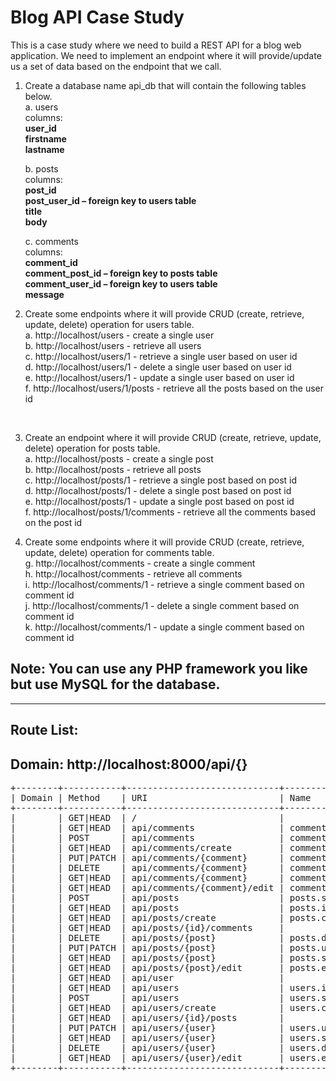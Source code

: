 # Blog API Case Study

This is a case study where we need to build a REST API for a blog web application. We need to implement an endpoint where it will provide/update us a set of data based on the endpoint that we call.<br/>

1. Create a database name api_db that will contain the following tables below.<br/>
a. users<br/>
columns:<br/>
**user_id**<br/>
**firstname**<br/>
**lastname**<br/>

	b. posts<br/>
	columns:<br/>
	**post_id**<br/>
	**post_user_id – foreign key to users table**<br/>
	**title**<br/>
	**body**<br/>

	c. comments<br/>
	columns:<br/>
	**comment_id**<br/>
	**comment_post_id – foreign key to posts table**<br/>
	**comment_user_id – foreign key to users table**<br/>
	**message**<br/>

2. Create some endpoints where it will provide CRUD (create, retrieve, update, delete) operation for users table. <br/>
a. http://localhost/users - create a single user <br/>
b. http://localhost/users - retrieve all users <br/>
c. http://localhost/users/1 - retrieve a single user based on user id <br/>
d. http://localhost/users/1 - delete a single user based on user id <br/>
e. http://localhost/users/1 - update a single user based on user id <br/>
f. http://localhost/users/1/posts - retrieve all the posts based on the user id<br/>
<br/>

3. Create an endpoint where it will provide CRUD (create, retrieve, update, delete) operation for posts table.<br/>
	a. http://localhost/posts - create a single post<br/>
	b. http://localhost/posts - retrieve all posts<br/>
	c. http://localhost/posts/1 - retrieve a single post based on post id<br/>
	d. http://localhost/posts/1 - delete a single post based on post id<br/>
	e. http://localhost/posts/1 - update a single post based on post id<br/>
	f. http://localhost/posts/1/comments - retrieve all the comments based on the post id
	<br/>
    
4. Create some endpoints where it will provide CRUD (create, retrieve, update, delete) operation for comments table.<br/>
	g. http://localhost/comments - create a single comment<br/>
	h. http://localhost/comments - retrieve all comments<br/>
	i. http://localhost/comments/1 - retrieve a single comment based on comment id<br/>
	j. http://localhost/comments/1 - delete a single comment based on comment id<br/>
	k. http://localhost/comments/1 - update a single comment based on comment id<br/>

## Note: You can use any PHP framework you like but use MySQL for the database.
<hr>

## Route List:
## Domain: http://localhost:8000/api/{}
<pre>
+--------+-----------+-----------------------------+------------------+-------------------------------------------------+--------------+
| Domain | Method    | URI                         | Name             | Action                                          | Middleware   |
+--------+-----------+-----------------------------+------------------+-------------------------------------------------+--------------+
|        | GET|HEAD  | /                           |                  | Closure                                         | web          |
|        | GET|HEAD  | api/comments                | comments.index   | App\Http\Controllers\CommentsController@index   | api          |
|        | POST      | api/comments                | comments.store   | App\Http\Controllers\CommentsController@store   | api          |
|        | GET|HEAD  | api/comments/create         | comments.create  | App\Http\Controllers\CommentsController@create  | api          |
|        | PUT|PATCH | api/comments/{comment}      | comments.update  | App\Http\Controllers\CommentsController@update  | api          |
|        | DELETE    | api/comments/{comment}      | comments.destroy | App\Http\Controllers\CommentsController@destroy | api          |
|        | GET|HEAD  | api/comments/{comment}      | comments.show    | App\Http\Controllers\CommentsController@show    | api          |
|        | GET|HEAD  | api/comments/{comment}/edit | comments.edit    | App\Http\Controllers\CommentsController@edit    | api          |
|        | POST      | api/posts                   | posts.store      | App\Http\Controllers\PostsController@store      | api          |
|        | GET|HEAD  | api/posts                   | posts.index      | App\Http\Controllers\PostsController@index      | api          |
|        | GET|HEAD  | api/posts/create            | posts.create     | App\Http\Controllers\PostsController@create     | api          |
|        | GET|HEAD  | api/posts/{id}/comments     |                  | App\Http\Controllers\PostsController@comments   | api          |
|        | DELETE    | api/posts/{post}            | posts.destroy    | App\Http\Controllers\PostsController@destroy    | api          |
|        | PUT|PATCH | api/posts/{post}            | posts.update     | App\Http\Controllers\PostsController@update     | api          |
|        | GET|HEAD  | api/posts/{post}            | posts.show       | App\Http\Controllers\PostsController@show       | api          |
|        | GET|HEAD  | api/posts/{post}/edit       | posts.edit       | App\Http\Controllers\PostsController@edit       | api          |
|        | GET|HEAD  | api/user                    |                  | Closure                                         | api,auth:api |
|        | GET|HEAD  | api/users                   | users.index      | App\Http\Controllers\UsersController@index      | api          |
|        | POST      | api/users                   | users.store      | App\Http\Controllers\UsersController@store      | api          |
|        | GET|HEAD  | api/users/create            | users.create     | App\Http\Controllers\UsersController@create     | api          |
|        | GET|HEAD  | api/users/{id}/posts        |                  | App\Http\Controllers\UsersController@posts      | api          |
|        | PUT|PATCH | api/users/{user}            | users.update     | App\Http\Controllers\UsersController@update     | api          |
|        | GET|HEAD  | api/users/{user}            | users.show       | App\Http\Controllers\UsersController@show       | api          |
|        | DELETE    | api/users/{user}            | users.destroy    | App\Http\Controllers\UsersController@destroy    | api          |
|        | GET|HEAD  | api/users/{user}/edit       | users.edit       | App\Http\Controllers\UsersController@edit       | api          |
+--------+-----------+-----------------------------+------------------+-------------------------------------------------+--------------+
</pre>
